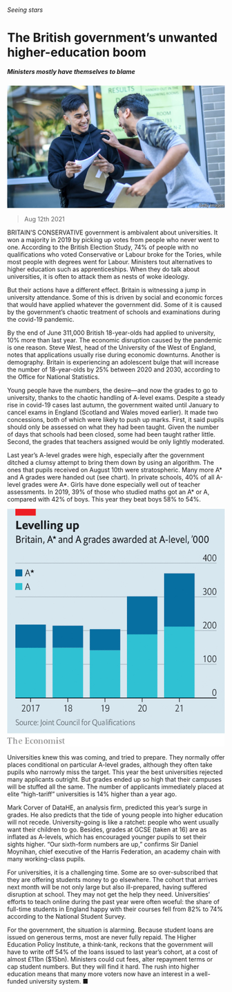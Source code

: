 ###### Seeing stars

# The British government’s unwanted higher-education boom 

##### Ministers mostly have themselves to blame 

![image](images/20210814_brp502.jpg) 

> Aug 12th 2021 

BRITAIN’S CONSERVATIVE government is ambivalent about universities. It won a majority in 2019 by picking up votes from people who never went to one. According to the British Election Study, 74% of people with no qualifications who voted Conservative or Labour broke for the Tories, while most people with degrees went for Labour. Ministers tout alternatives to higher education such as apprenticeships. When they do talk about universities, it is often to attack them as nests of woke ideology.

But their actions have a different effect. Britain is witnessing a jump in university attendance. Some of this is driven by social and economic forces that would have applied whatever the government did. Some of it is caused by the government’s chaotic treatment of schools and examinations during the covid-19 pandemic.


By the end of June 311,000 British 18-year-olds had applied to university, 10% more than last year. The economic disruption caused by the pandemic is one reason. Steve West, head of the University of the West of England, notes that applications usually rise during economic downturns. Another is demography. Britain is experiencing an adolescent bulge that will increase the number of 18-year-olds by 25% between 2020 and 2030, according to the Office for National Statistics.

Young people have the numbers, the desire—and now the grades to go to university, thanks to the chaotic handling of A-level exams. Despite a steady rise in covid-19 cases last autumn, the government waited until January to cancel exams in England (Scotland and Wales moved earlier). It made two concessions, both of which were likely to push up marks. First, it said pupils should only be assessed on what they had been taught. Given the number of days that schools had been closed, some had been taught rather little. Second, the grades that teachers assigned would be only lightly moderated.

Last year’s A-level grades were high, especially after the government ditched a clumsy attempt to bring them down by using an algorithm. The ones that pupils received on August 10th were stratospheric. Many more A* and A grades were handed out (see chart). In private schools, 40% of all A-level grades were A*. Girls have done especially well out of teacher assessments. In 2019, 39% of those who studied maths got an A* or A, compared with 42% of boys. This year they beat boys 58% to 54%.

![image](images/20210814_BRC183.png) 


Universities knew this was coming, and tried to prepare. They normally offer places conditional on particular A-level grades, although they often take pupils who narrowly miss the target. This year the best universities rejected many applicants outright. But grades ended up so high that their campuses will be stuffed all the same. The number of applicants immediately placed at elite “high-tariff” universities is 14% higher than a year ago.

Mark Corver of DataHE, an analysis firm, predicted this year’s surge in grades. He also predicts that the tide of young people into higher education will not recede. University-going is like a ratchet: people who went usually want their children to go. Besides, grades at GCSE (taken at 16) are as inflated as A-levels, which has encouraged younger pupils to set their sights higher. “Our sixth-form numbers are up,” confirms Sir Daniel Moynihan, chief executive of the Harris Federation, an academy chain with many working-class pupils.

For universities, it is a challenging time. Some are so over-subscribed that they are offering students money to go elsewhere. The cohort that arrives next month will be not only large but also ill-prepared, having suffered disruption at school. They may not get the help they need. Universities’ efforts to teach online during the past year were often woeful: the share of full-time students in England happy with their courses fell from 82% to 74% according to the National Student Survey.

For the government, the situation is alarming. Because student loans are issued on generous terms, most are never fully repaid. The Higher Education Policy Institute, a think-tank, reckons that the government will have to write off 54% of the loans issued to last year’s cohort, at a cost of almost £11bn ($15bn). Ministers could cut fees, alter repayment terms or cap student numbers. But they will find it hard. The rush into higher education means that many more voters now have an interest in a well-funded university system. ■

